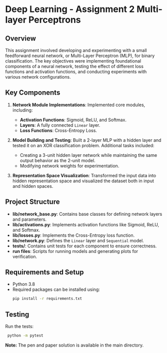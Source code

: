 
# Deep Learning - Assignment 2 Multi-layer Perceptrons

## Overview

This assignment involved developing and experimenting with a small feedforward neural network, or Multi-Layer Perceptron (MLP), for binary classification. The key objectives were implementing foundational components of a neural network, testing the effect of different loss functions and activation functions, and conducting experiments with various network configurations.

## Key Components

1. **Network Module Implementations**:
   Implemented core modules, including:
   - **Activation Functions**: Sigmoid, ReLU, and Softmax.
   - **Layers**: A fully connected `Linear` layer.
   - **Loss Functions**: Cross-Entropy Loss.

2. **Model Building and Testing**:
   Built a 2-layer MLP with a hidden layer and tested it on an XOR classification problem. Additional tasks included:
   - Creating a 3-unit hidden layer network while maintaining the same output behavior as the 2-unit model.
   - Modifying network weights for experimentation.

3. **Representation Space Visualization**:
   Transformed the input data into hidden representation space and visualized the dataset both in input and hidden spaces.

## Project Structure

- **lib/network_base.py**: Contains base classes for defining network layers and parameters.
- **lib/activations.py**: Implements activation functions like Sigmoid, ReLU, and Softmax.
- **lib/losses.py**: Implements the Cross-Entropy loss function.
- **lib/network.py**: Defines the `Linear` layer and `Sequential` model.
- **tests/**: Contains unit tests for each component to ensure correctness.
- **run files**: Scripts for running models and generating plots for verification.

## Requirements and Setup

- Python 3.8
- Required packages can be installed using:
  ```bash
  pip install -r requirements.txt
  ```

## Testing
Run the tests:
 ```bash
  python -m pytest
  ```

**Note:**
The pen and paper solution is available in the main directory.
